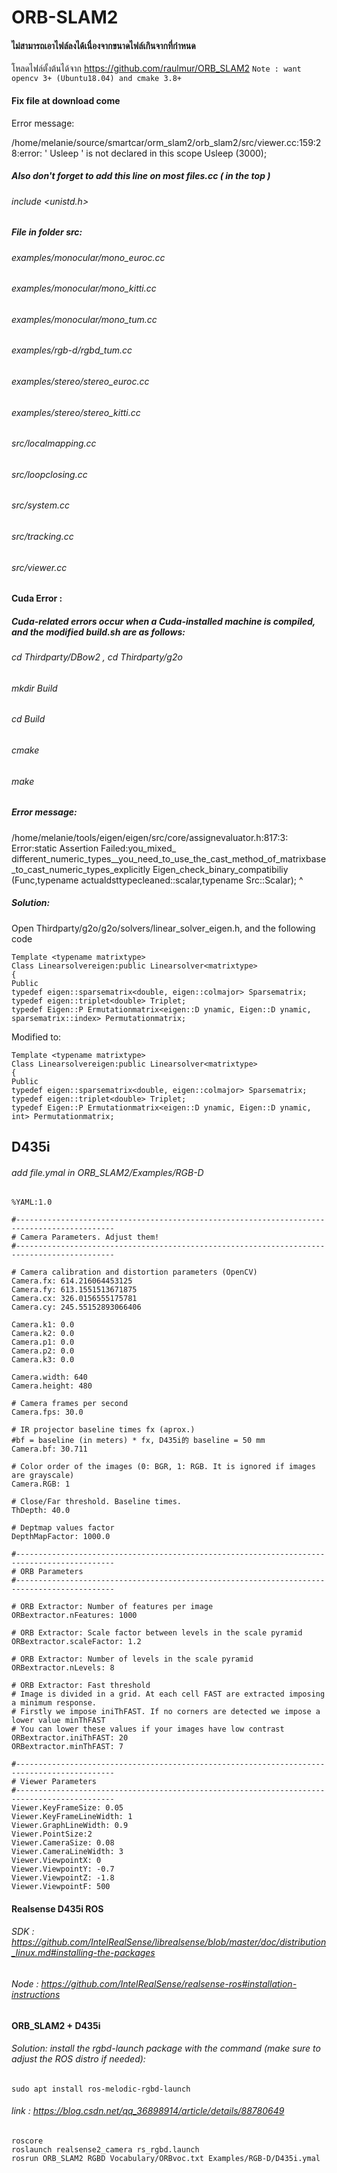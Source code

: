# ORB-SLAM2
#### ไม่สามารถเอาไฟล์ลงได้เนื่องจากขนาดไฟล์เกินจากที่กำหนด
โหลดไฟล์ตั้งต้นได้จาก https://github.com/raulmur/ORB_SLAM2
`Note : want opencv 3+ (Ubuntu18.04) and cmake 3.8+`
#### Fix file at download come

Error message:

/home/melanie/source/smartcar/orm_slam2/orb_slam2/src/viewer.cc:159:28:error: ' Usleep ' is not declared in this scope
Usleep (3000);
##### Also don't forget to add this line on most files.cc ( in the top )
###### include <unistd.h>

##### File in folder src:
###### examples/monocular/mono_euroc.cc
###### examples/monocular/mono_kitti.cc
###### examples/monocular/mono_tum.cc
###### examples/rgb-d/rgbd_tum.cc
###### examples/stereo/stereo_euroc.cc
###### examples/stereo/stereo_kitti.cc
###### src/localmapping.cc
###### src/loopclosing.cc
###### src/system.cc
###### src/tracking.cc
###### src/viewer.cc
#### Cuda Error :
##### Cuda-related errors occur when a Cuda-installed machine is compiled, and the modified build.sh are as follows:
###### cd Thirdparty/DBow2 , cd Thirdparty/g2o 
###### mkdir Build
###### cd  Build
###### cmake
###### make
##### Error message:
/home/melanie/tools/eigen/eigen/src/core/assignevaluator.h:817:3: Error:static Assertion Failed:you_mixed_ different_numeric_types__you_need_to_use_the_cast_method_of_matrixbase_to_cast_numeric_types_explicitly
Eigen_check_binary_compatibiliy (Func,typename actualdsttypecleaned::scalar,typename Src::Scalar);
^
##### Solution:

Open Thirdparty/g2o/g2o/solvers/linear_solver_eigen.h, and the following code
```
Template <typename matrixtype>
Class Linearsolvereigen:public Linearsolver<matrixtype>
{
Public
typedef eigen::sparsematrix<double, eigen::colmajor> Sparsematrix;
typedef eigen::triplet<double> Triplet;
typedef Eigen::P Ermutationmatrix<eigen::D ynamic, Eigen::D ynamic, sparsematrix::index> Permutationmatrix;
```
Modified to:
```
Template <typename matrixtype>
Class Linearsolvereigen:public Linearsolver<matrixtype>
{
Public
typedef eigen::sparsematrix<double, eigen::colmajor> Sparsematrix;
typedef eigen::triplet<double> Triplet;
typedef Eigen::P Ermutationmatrix<eigen::D ynamic, Eigen::D ynamic, int> Permutationmatrix;
```
## D435i 
###### add file.ymal in ORB_SLAM2/Examples/RGB-D
```
%YAML:1.0

#--------------------------------------------------------------------------------------------
# Camera Parameters. Adjust them!
#--------------------------------------------------------------------------------------------

# Camera calibration and distortion parameters (OpenCV)
Camera.fx: 614.216064453125
Camera.fy: 613.1551513671875
Camera.cx: 326.0156555175781
Camera.cy: 245.55152893066406

Camera.k1: 0.0
Camera.k2: 0.0
Camera.p1: 0.0
Camera.p2: 0.0
Camera.k3: 0.0

Camera.width: 640
Camera.height: 480

# Camera frames per second
Camera.fps: 30.0

# IR projector baseline times fx (aprox.)
#bf = baseline (in meters) * fx, D435i的 baseline = 50 mm
Camera.bf: 30.711

# Color order of the images (0: BGR, 1: RGB. It is ignored if images are grayscale)
Camera.RGB: 1

# Close/Far threshold. Baseline times.
ThDepth: 40.0

# Deptmap values factor
DepthMapFactor: 1000.0

#--------------------------------------------------------------------------------------------
# ORB Parameters
#--------------------------------------------------------------------------------------------

# ORB Extractor: Number of features per image
ORBextractor.nFeatures: 1000

# ORB Extractor: Scale factor between levels in the scale pyramid  
ORBextractor.scaleFactor: 1.2

# ORB Extractor: Number of levels in the scale pyramid 
ORBextractor.nLevels: 8

# ORB Extractor: Fast threshold
# Image is divided in a grid. At each cell FAST are extracted imposing a minimum response.
# Firstly we impose iniThFAST. If no corners are detected we impose a lower value minThFAST
# You can lower these values if your images have low contrast          
ORBextractor.iniThFAST: 20
ORBextractor.minThFAST: 7

#--------------------------------------------------------------------------------------------
# Viewer Parameters
#--------------------------------------------------------------------------------------------
Viewer.KeyFrameSize: 0.05
Viewer.KeyFrameLineWidth: 1
Viewer.GraphLineWidth: 0.9
Viewer.PointSize:2
Viewer.CameraSize: 0.08
Viewer.CameraLineWidth: 3
Viewer.ViewpointX: 0
Viewer.ViewpointY: -0.7
Viewer.ViewpointZ: -1.8
Viewer.ViewpointF: 500
```
#### Realsense D435i ROS
###### SDK  : https://github.com/IntelRealSense/librealsense/blob/master/doc/distribution_linux.md#installing-the-packages
###### Node : https://github.com/IntelRealSense/realsense-ros#installation-instructions
#### ORB_SLAM2 + D435i
###### Solution: install the rgbd-launch package with the command (make sure to adjust the ROS distro if needed):
```
sudo apt install ros-melodic-rgbd-launch
```
###### link : https://blog.csdn.net/qq_36898914/article/details/88780649
```
roscore
roslaunch realsense2_camera rs_rgbd.launch
rosrun ORB_SLAM2 RGBD Vocabulary/ORBvoc.txt Examples/RGB-D/D435i.ymal
```
